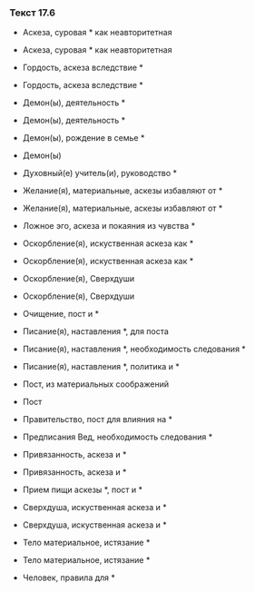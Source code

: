 ### Текст 17.6

- Аскеза, суровая * как неавторитетная

- Аскеза, суровая * как неавторитетная

- Гордость, аскеза вследствие *

- Гордость, аскеза вследствие *

- Демон(ы), деятельность *

- Демон(ы), деятельность *

- Демон(ы), рождение в семье *

- Демон(ы)

- Духовный(е) учитель(и), руководство *

- Желание(я), материальные, аскезы избавляют от *

- Желание(я), материальные, аскезы избавляют от *

- Ложное эго, аскеза и покаяния из чувства *

- Оскорбление(я), искуственная аскеза как *

- Оскорбление(я), искуственная аскеза как *

- Оскорбление(я), Сверхдуши

- Оскорбление(я), Сверхдуши

- Очищение, пост и *

- Писание(я), наставления *, для поста

- Писание(я), наставления *, необходимость следования *

- Писание(я), наставления *, политика и *

- Пост, из материальных соображений

- Пост

- Правительство, пост для влияния на *

- Предписания Вед, необходимость следования *

- Привязанность, аскеза и *

- Привязанность, аскеза и *

- Прием пищи аскезы *, пост и *

- Сверхдуша, искуственная аскеза и *

- Сверхдуша, искуственная аскеза и *

- Тело материальное, истязание *

- Тело материальное, истязание *

- Человек, правила для *
	
